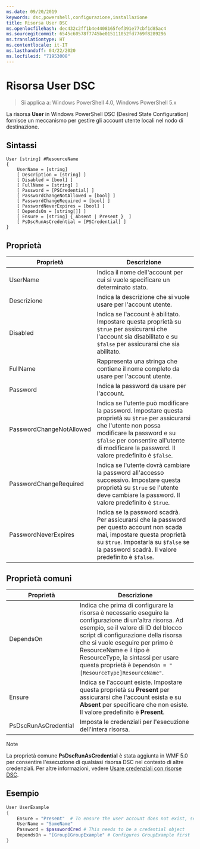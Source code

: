 ```yaml
---
ms.date: 09/20/2019
keywords: dsc,powershell,configurazione,installazione
title: Risorsa User DSC
ms.openlocfilehash: dec432c2ff1b4e4408165fef391e77cbf1d85ac4
ms.sourcegitcommit: 6545c60578f7745be015111052fd7769f8289296
ms.translationtype: HT
ms.contentlocale: it-IT
ms.lasthandoff: 04/22/2020
ms.locfileid: "71953008"
---
```

# <a name="dsc-user-resource"></a>Risorsa User DSC

> Si applica a: Windows PowerShell 4.0, Windows PowerShell 5.x

La risorsa **User** in Windows PowerShell DSC (Desired State Configuration) fornisce un meccanismo per gestire gli account utente locali nel nodo di destinazione.

## <a name="syntax"></a>Sintassi

```Syntax
User [string] #ResourceName
{
    UserName = [string]
    [ Description = [string] ]
    [ Disabled = [bool] ]
    [ FullName = [string] ]
    [ Password = [PSCredential] ]
    [ PasswordChangeNotAllowed = [bool] ]
    [ PasswordChangeRequired = [bool] ]
    [ PasswordNeverExpires = [bool] ]
    [ DependsOn = [string[]] ]
    [ Ensure = [string] { Absent | Present }  ]
    [ PsDscRunAsCredential = [PSCredential] ]
}
```

## <a name="properties"></a>Proprietà

|Proprietà |Descrizione |
|---|---|
|UserName |Indica il nome dell'account per cui si vuole specificare un determinato stato. |
|Descrizione |Indica la descrizione che si vuole usare per l'account utente. |
|Disabled |Indica se l'account è abilitato. Impostare questa proprietà su `$true` per assicurarsi che l'account sia disabilitato e su `$false` per assicurarsi che sia abilitato. |
|FullName |Rappresenta una stringa che contiene il nome completo da usare per l'account utente. |
|Password |Indica la password da usare per l'account. |
|PasswordChangeNotAllowed |Indica se l'utente può modificare la password. Impostare questa proprietà su `$true` per assicurarsi che l'utente non possa modificare la password e su `$false` per consentire all'utente di modificare la password. Il valore predefinito è `$false`. |
|PasswordChangeRequired |Indica se l'utente dovrà cambiare la password all'accesso successivo. Impostare questa proprietà su `$true` se l'utente deve cambiare la password. Il valore predefinito è `$true`. |
|PasswordNeverExpires |Indica se la password scadrà. Per assicurarsi che la password per questo account non scada mai, impostare questa proprietà su `$true`. Impostarla su `$false` se la password scadrà. Il valore predefinito è `$false`. |

## <a name="common-properties"></a>Proprietà comuni

|Proprietà |Descrizione |
|---|---|
|DependsOn |Indica che prima di configurare la risorsa è necessario eseguire la configurazione di un'altra risorsa. Ad esempio, se il valore di ID del blocco script di configurazione della risorsa che si vuole eseguire per primo è ResourceName e il tipo è ResourceType, la sintassi per usare questa proprietà è `DependsOn = "[ResourceType]ResourceName"`. |
|Ensure |Indica se l'account esiste. Impostare questa proprietà su **Present** per assicurarsi che l'account esista e su **Absent** per specificare che non esiste. Il valore predefinito è **Present**. |
|PsDscRunAsCredential |Imposta le credenziali per l'esecuzione dell'intera risorsa. |

> [!NOTE]
> La proprietà comune **PsDscRunAsCredential** è stata aggiunta in WMF 5.0 per consentire l'esecuzione di qualsiasi risorsa DSC nel contesto di altre credenziali. Per altre informazioni, vedere [Usare credenziali con risorse DSC](../../../configurations/runasuser.md).

## <a name="example"></a>Esempio

```powershell
User UserExample
{
    Ensure = "Present"  # To ensure the user account does not exist, set Ensure to "Absent"
    UserName = "SomeName"
    Password = $passwordCred # This needs to be a credential object
    DependsOn = "[Group]GroupExample" # Configures GroupExample first
}
```